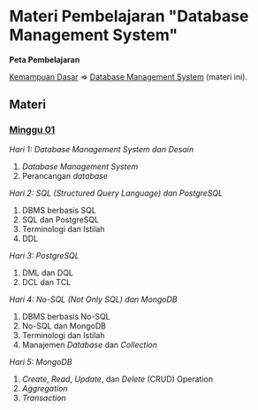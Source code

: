 # Materi Pembelajaran "Database Management System"


**Peta Pembelajaran**

[Kemampuan Dasar](../kemampuan-dasar.md) => [Database Management System](.) (materi ini).


## Materi

### [Minggu 01](isi/01.md)
*Hari 1: Database Management System dan Desain*
1. *Database Management System*
2. Perancangan *database*

*Hari 2: SQL (Structured Query Language) dan PostgreSQL*
1. DBMS berbasis SQL
2. SQL dan PostgreSQL
3. Terminologi dan Istilah
4. DDL

*Hari 3: PostgreSQL*
1. DML dan DQL
2. DCL dan TCL

*Hari 4: No-SQL (Not Only SQL) dan MongoDB*
1. DBMS berbasis No-SQL
2. No-SQL dan MongoDB
3. Terminologi dan Istilah
4. Manajemen *Database* dan *Collection*

*Hari 5: MongoDB*
1. *Create*, *Read*, *Update*, dan *Delete* (CRUD) Operation
2. *Aggregation*
3. *Transaction*
